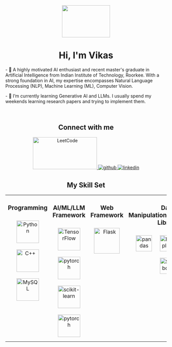 <!DOCTYPE html>
<html>
<head>

</head>
<body>
<div align="center">
  <img src="https://encrypted-tbn0.gstatic.com/images?q=tbn:ANd9GcSKEqWHa3dEBugO64qyRWy-1mn7k8xM--Fbpw&usqp=CAU" align="center" height="100" width="150" />
</div>  

<h1 align="center" class="times-new-roman">Hi, I'm Vikas</h1>

<p align="left" class="times-new-roman">
- 🔭 A highly motivated AI enthusiast and recent master's graduate in Artificial Intelligence from Indian Institute of Technology, Roorkee. With a strong foundation in AI, my expertise encompasses Natural Language Processing (NLP), Machine Learning (ML), Computer Vision.
</p>

<p align="left" class="times-new-roman">
- 🌱 I’m currently learning Generative AI and LLMs. I usually spend my weekends learning research papers and trying to implement them.
</p>

<br>

<h2 align="center" class="times-new-roman">Connect with me</h2>
<div align="center">
  <a href="https://leetcode.com/MithaNimbu/" target="_blank">
    <img src="https://upload.wikimedia.org/wikipedia/commons/0/0a/LeetCode_Logo_black_with_text.svg" alt="LeetCode" style="margin-bottom: 5px;"width="200" height="100" />
  </a>  
  <a href="https://github.com/sammee30" target="_blank">
    <img src="https://img.shields.io/badge/github-%2324292e.svg?&style=for-the-badge&logo=github&logoColor=white" alt="github" style="margin-bottom: 5px;" />
  </a>
  <a href="https://linkedin.com/in/imvikasss" target="_blank">
    <img src="https://img.shields.io/badge/linkedin-%231E77B5.svg?&style=for-the-badge&logo=linkedin&logoColor=white" alt="linkedin" style="margin-bottom: 5px;" />
  </a>  
</div>

<h2 align="center" class="times-new-roman">My Skill Set</h2>
<table><tr><td valign="top" width="25%">

<h3 align="center" class="times-new-roman">Programming</h3>
<div align="center">  
<a href="https://www.python.org/" target="_blank"><img style="margin: 10px" src="https://profilinator.rishav.dev/skills-assets/python-original.svg" alt="Python" height="70" /></a>  
<a href="https://www.cplusplus.com/" target="_blank"><img style="margin: 10px" src="https://profilinator.rishav.dev/skills-assets/cplusplus-original.svg" alt="C++" height="70" /></a>  
<a href="https://www.mysql.com/" target="_blank"><img style="margin: 10px" src="https://profilinator.rishav.dev/skills-assets/mysql-original-wordmark.svg" alt="MySQL" height="70" /></a>  
</div>

</td><td valign="top" width="25%">

<h3 align="center" class="times-new-roman">AI/ML/LLM Framework</h3>
<div align="center">  
<a href="https://www.tensorflow.org/" target="_blank"><img style="margin: 10px" src="https://upload.wikimedia.org/wikipedia/commons/thumb/2/2d/Tensorflow_logo.svg/1915px-Tensorflow_logo.svg.png" alt="TensorFlow" height="70" /></a>  
<a href="https://pytorch.org/" target="_blank"><img style="margin: 10px" src="https://pytorch.org/assets/images/pytorch-logo.png" alt="pytorch" height="70" /></a>  
<a href="https://scikit-learn.org/" target="_blank"><img style="margin: 10px" src="https://upload.wikimedia.org/wikipedia/commons/thumb/0/05/Scikit_learn_logo_small.svg/1200px-Scikit_learn_logo_small.svg.png" alt="scikit-learn" height="70" /></a>  
<a href="https://www.langchain.com/" target="_blank"><img style="margin: 10px" src="https://cdn.analyticsvidhya.com/wp-content/uploads/2023/07/langchain3.png" alt="pytorch" height="70" /></a>  
</div>

</td><td valign="top" width="25%">

<h3 align="center" class="times-new-roman">Web Framework</h3>
<div align="center">  
<a href="https://flask.palletsprojects.com/" target="_blank"><img style="margin: 10px" src="https://miro.medium.com/v2/resize:fit:438/1*0G5zu7CnXdMT9pGbYUTQLQ.png" alt="Flask" height="80" /></a>   
</div>
</td><td valign="top" width="25%">

<h3 align="center" class="times-new-roman">Data Manipulation/Visualization Library</h3>
<div align="center">  
<a href="https://pandas.pydata.org/" target="_blank"><img style="margin: 10px" src="https://seeklogo.com/images/P/pandas-logo-776F6D45BB-seeklogo.com.png" alt="pandas" height="50" /></a>   
<a href="https://matplotlib.org/" target="_blank"><img style="margin: 10px" src="https://matplotlib.org/stable/_images/sphx_glr_logos2_003.png" alt="Matplotlib" height="50" /></a>   
<a href="https://numpy.org/" target="_blank"><img style="margin: 10px" src="https://numpy.org/images/numpy-image.jpg" alt="NumPy" height="50" /></a>   
<a href="https://seaborn.pydata.org/" target="_blank"><img style="margin: 10px" src="https://miro.medium.com/v2/resize:fit:819/1*5VKgpRUCInBKmWBXFvSvvA.png" alt="Seaborn" height="50" /></a>   
</div>
</td></tr></table>  
</body>
</html>
